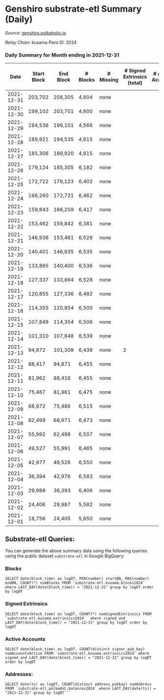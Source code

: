 # Genshiro substrate-etl Summary (Daily)

_Source_: [genshiro.polkaholic.io](https://genshiro.polkaholic.io)

*Relay Chain*: kusama
*Para ID*: 2024



### Daily Summary for Month ending in 2021-12-31


| Date | Start Block | End Block | # Blocks | # Missing | # Signed Extrinsics (total) | # Active Accounts | # Addresses with Balances | # Events | # Transfers | # XCM Transfers In | # XCM Transfers Out |
| ---- | ----------- | --------- | -------- | --------- | --------------------------- | ----------------- | ------------------------- | -------- | ----------- | ------------------ | ------------------- |
| 2021-12-31 | 203,702 | 208,305 | 4,604 | none  |  |  | 20 | 9,216 |   |   |   |
| 2021-12-30 | 199,102 | 203,701 | 4,600 | none  |  |  | 20 | 9,208 |   |   |   |
| 2021-12-29 | 194,536 | 199,101 | 4,566 | none  |  |  | 20 | 9,139 |   |   |   |
| 2021-12-28 | 189,921 | 194,535 | 4,615 | none  |  |  | 20 | 9,238 |   |   |   |
| 2021-12-27 | 185,306 | 189,920 | 4,615 | none  |  |  | 20 | 9,238 |   |   |   |
| 2021-12-26 | 179,124 | 185,305 | 6,182 | none  |  |  | 20 | 12,374 |   |   |   |
| 2021-12-25 | 172,722 | 179,123 | 6,402 | none  |  |  | 20 | 12,815 |   |   |   |
| 2021-12-24 | 166,260 | 172,721 | 6,462 | none  |  |  | 20 | 12,934 |   |   |   |
| 2021-12-23 | 159,843 | 166,259 | 6,417 | none  |  |  | 20 | 12,845 |   |   |   |
| 2021-12-22 | 153,462 | 159,842 | 6,381 | none  |  |  | 20 | 12,773 |   |   |   |
| 2021-12-21 | 146,936 | 153,461 | 6,526 | none  |  |  | 20 | 13,063 |   |   |   |
| 2021-12-20 | 140,401 | 146,935 | 6,535 | none  |  |  | 20 | 13,080 |   |   |   |
| 2021-12-19 | 133,865 | 140,400 | 6,536 | none  |  |  | 20 | 13,083 |   |   |   |
| 2021-12-18 | 127,337 | 133,864 | 6,528 | none  |  |  | 20 | 13,067 |   |   |   |
| 2021-12-17 | 120,855 | 127,336 | 6,482 | none  |  |  | 20 | 12,975 |   |   |   |
| 2021-12-16 | 114,355 | 120,854 | 6,500 | none  |  |  | 20 | 13,011 |   |   |   |
| 2021-12-15 | 107,849 | 114,354 | 6,506 | none  |  |  | 20 | 13,023 |   |   |   |
| 2021-12-14 | 101,310 | 107,848 | 6,539 | none  |  |  | 20 | 13,089 |   |   |   |
| 2021-12-13 | 94,872 | 101,309 | 6,438 | none  | 2 |  | 20 | 12,893 |   |   |   |
| 2021-12-12 | 88,417 | 94,871 | 6,455 | none  |  |  | 20 | 12,921 |   |   |   |
| 2021-12-11 | 81,962 | 88,416 | 6,455 | none  |  |  | 20 | 12,921 |   |   |   |
| 2021-12-10 | 75,487 | 81,961 | 6,475 | none  |  |  | 20 | 12,961 |   |   |   |
| 2021-12-09 | 68,972 | 75,486 | 6,515 | none  |  |  | 20 | 13,041 |   |   |   |
| 2021-12-08 | 62,499 | 68,971 | 6,473 | none  |  |  | 20 | 12,956 |   |   |   |
| 2021-12-07 | 55,992 | 62,498 | 6,507 | none  |  |  | 20 | 13,025 |   |   |   |
| 2021-12-06 | 49,527 | 55,991 | 6,465 | none  |  |  | 20 | 12,941 |   |   |   |
| 2021-12-05 | 42,977 | 49,526 | 6,550 | none  |  |  | 20 | 13,111 |   |   |   |
| 2021-12-04 | 36,394 | 42,976 | 6,583 | none  |  |  | 20 | 13,177 |   |   |   |
| 2021-12-03 | 29,988 | 36,393 | 6,406 | none  |  |  | 20 | 12,823 |   |   |   |
| 2021-12-02 | 24,406 | 29,987 | 5,582 | none  |  |  | 20 | 11,173 |   |   |   |
| 2021-12-01 | 18,756 | 24,405 | 5,650 | none  |  |  | 20 | 11,309 |   |   |   |

## Substrate-etl Queries:
You can generate the above summary data using the following queries using the public dataset `substrate-etl` in Google BigQuery:


### Blocks
```
SELECT date(block_time) as logDT, MIN(number) startBN, MAX(number) endBN, COUNT(*) numBlocks FROM `substrate-etl.kusama.blocks2024`  where LAST_DAY(date(block_time)) = "2021-12-31" group by logDT order by logDT
```


### Signed Extrinsics
```
SELECT date(block_time) as logDT, COUNT(*) numSignedExtrinsics FROM `substrate-etl.kusama.extrinsics2024`  where signed and LAST_DAY(date(block_time)) = "2021-12-31" group by logDT order by logDT
```


### Active Accounts
```
SELECT date(block_time) as logDT, COUNT(distinct signer_pub_key) numAccountsActive FROM `substrate-etl.kusama.extrinsics2024` where signed and LAST_DAY(date(block_time)) = "2021-12-31" group by logDT order by logDT
```


### Addresses:
```
SELECT date(ts) as logDT, COUNT(distinct address_pubkey) numAddress FROM `substrate-etl.polkadot.balances2024` where LAST_DAY(date(ts)) = "2021-12-31" group by logDT```

